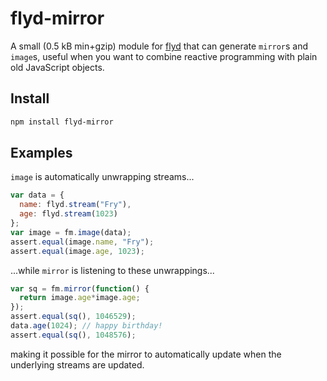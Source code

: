 # flyd-mirror

A small (0.5 kB min+gzip) module for [flyd](https://github.com/paldepind/flyd)
that can generate `mirror`s and `image`s, useful when you want to combine
reactive programming with plain old JavaScript objects.

## Install

```bash
npm install flyd-mirror
```

## Examples

`image` is automatically unwrapping streams...

```javascript
var data = {
  name: flyd.stream("Fry"),
  age: flyd.stream(1023)
};
var image = fm.image(data);
assert.equal(image.name, "Fry");
assert.equal(image.age, 1023);
```

...while `mirror` is listening to these unwrappings...

```javascript
var sq = fm.mirror(function() {
  return image.age*image.age;
});
assert.equal(sq(), 1046529);
data.age(1024); // happy birthday!
assert.equal(sq(), 1048576);
```

making it possible for the mirror to automatically update when the underlying
streams are updated.
